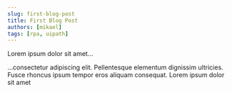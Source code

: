 ```yaml
---
slug: first-blog-post
title: First Blog Post
authors: [mikael]
tags: [rpa, uipath]
---
```


Lorem ipsum dolor sit amet...

<!-- truncate -->

...consectetur adipiscing elit. Pellentesque elementum dignissim ultricies. Fusce rhoncus ipsum tempor eros aliquam consequat. Lorem ipsum dolor sit amet
